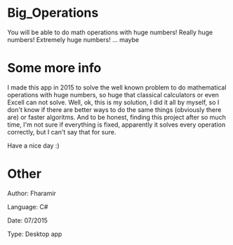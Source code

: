 # Big_Operations
You will be able to do math operations with huge numbers! Really huge numbers! Extremely huge numbers! ... maybe

# Some more info
I made this app in 2015 to solve the well known problem to do mathematical operations with huge numbers, so huge that classical calculators or even Excell can not solve.
Well, ok, this is my solution, I did it all by myself, so I don't know if there are better ways to do the same things (obviously there are) or faster algoritms. And to be honest, finding this project after so much time, I'm not sure if everything is fixed, apparently it solves every operation correctly, but I can't say that for sure.

Have a nice day :)

# Other
Author: Fharamir

Language: C#

Date: 07/2015

Type: Desktop app
